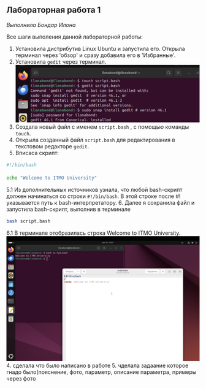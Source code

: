 ## Лабораторная работа 1

*Выполнила Бондар Илона*

Все шаги выполения данной лабораторной работы:
1. Установила дистрибутив Linux Ubuntu и запустила его. Открыла терминал через 'обзор' и сразу добавила его в 'Избранные'.
2. Установила `gedit` через терминал.
![Screnshot](https://github.com/ilonabond/Informatics/blob/main/Снимок%20экрана%202024-09-10%20в%2019.41.10.jpg)
3. Создала новый файл с именем `script.bash` , с помощью команды `touch`.
4. Открыла созданный файл `script.bash` для редактирования в текстовом редакторе `gedit`. 
5. Впиcаса скрипт:

```bash
#!/bin/bash

echo "Welcome to ITMO University"
```
5.1 Из дополнительных источников узнала, что любой bash-скрипт должен начинаться со строки `#!/bin/bash`. В этой строке после #! указывается путь к bash-интерпретатору.
6. Далее я сохранила файл и запустила bash-скрипт, выполнив в терминале

```bash
bash script.bash
```
6.1 В терминале отобразилась строка Welcome to ITMO University.
![Screnshot2](https://github.com/ilonabond/Informatics/blob/main/Снимок%20экрана%202024-09-10%20в%2019.44.35.PNG)
4. сделала что было написано в работе
5. чделала задаание которое гнадо было(пояснение, фото, параметр, описание параметра, примеры через фото



